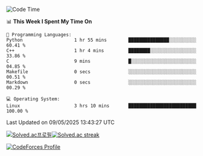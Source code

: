 
<!--START_SECTION:waka-->
![Code Time](http://img.shields.io/badge/Code%20Time-3%2C877%20hrs%2057%20mins-blue)

📊 **This Week I Spent My Time On** 

```text
💬 Programming Languages: 
Python                   1 hr 55 mins        ███████████████░░░░░░░░░░   60.41 % 
C++                      1 hr 4 mins         ████████░░░░░░░░░░░░░░░░░   33.86 % 
C                        9 mins              █░░░░░░░░░░░░░░░░░░░░░░░░   04.85 % 
Makefile                 0 secs              ░░░░░░░░░░░░░░░░░░░░░░░░░   00.51 % 
Markdown                 0 secs              ░░░░░░░░░░░░░░░░░░░░░░░░░   00.29 % 

💻 Operating System: 
Linux                    3 hrs 10 mins       █████████████████████████   100.00 % 
```


 Last Updated on 09/05/2025 13:43:27 UTC
<!--END_SECTION:waka-->


[![Solved.ac프로필](http://mazassumnida.wtf/api/generate_badge?boj=hckim96)](https://solved.ac/hckim96)[![Solved.ac streak](http://mazandi.herokuapp.com/api?handle=hckim96&theme=dark)](https://solved.ac/hckim96)


[![CodeForces Profile](https://cf.leed.at?id=hckim96)](https://codeforces.com/profile/hckim96)

